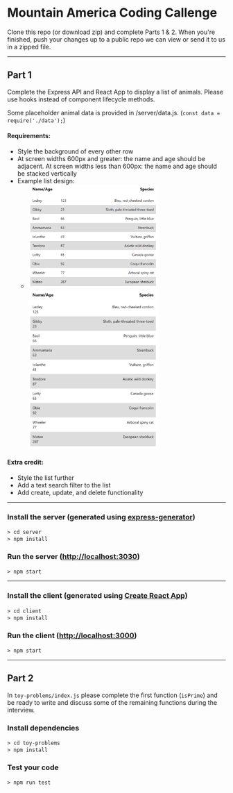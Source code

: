 # **Mountain America Coding Callenge**
Clone this repo (or download zip) and complete Parts 1 & 2. When you're finished, push your changes up to a public repo we can view or send it to us in a zipped file.

---

## **Part 1**
Complete the Express API and React App to display a list of animals. Please use hooks instead of component lifecycle methods.

Some placeholder animal data is provided in /server/data.js. (`const data = require('./data');`)

#### **Requirements**:
* Style the background of every other row
* At screen widths 600px and greater: the name and age should be adjacent. At screen widths less than 600px: the name and age should be stacked vertically
* Example list design:
    * <img alt="Example Design" src="./screenshot1.png" width="300px" /> <img alt="Example Design" src="./screenshot2.png" width="300px" />


#### **Extra credit**:
* Style the list further
* Add a text search filter to the list
* Add create, update, and delete functionality


---
### Install the **server** (generated using [express-generator](https://expressjs.com/en/starter/generator.html))

    > cd server
    > npm install

### Run the **server** ([http://localhost:3030](http://localhost:3030))

    > npm start

---

### Install the **client** (generated using [Create React App](https://github.com/facebook/create-react-app))

    > cd client
    > npm install

### Run the **client** ([http://localhost:3000](http://localhost:3000))

    > npm start

---
## **Part 2**

In `toy-problems/index.js` please complete the first function (`isPrime`) and be ready to write and discuss some of the remaining functions during the interview.


### Install dependencies

    > cd toy-problems
    > npm install

### Test your code

    > npm run test